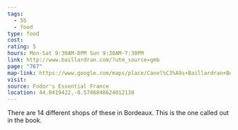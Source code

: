 ```yaml
---
tags:
  - 5S
  - food
type: food
cost: 
rating: 5
hours: Mon-Sat 9:30AM-8PM Sun 9:30AM-7:30PM
link: http://www.baillardran.com/?utm_source=gmb
page: "767"
map-link: https://www.google.com/maps/place/Canel%C3%A9s+Baillardran+Bordeaux+Intendance/@44.84203,-0.5880743,16z/data=!4m10!1m2!2m1!1sbaillardran+bordeaux!3m6!1s0xd5527dc89383211:0x53a846b23aaf0600!8m2!3d44.84203!4d-0.5785471!15sChRiYWlsbGFyZHJhbiBib3JkZWF1eCIDiAEBWhYiFGJhaWxsYXJkcmFuIGJvcmRlYXV4kgELcGFzdHJ5X3Nob3DgAQA!16s%2Fg%2F1hc68q8s2?entry=ttu&g_ep=EgoyMDI0MTAxMy4wIKXMDSoASAFQAw%3D%3D
visit: 
source: Fodor's Essential France
location: 44.8419422,-0.5786848624012138
---
```

There are 14 different shops of these in Bordeaux. This is the one called out in the book.